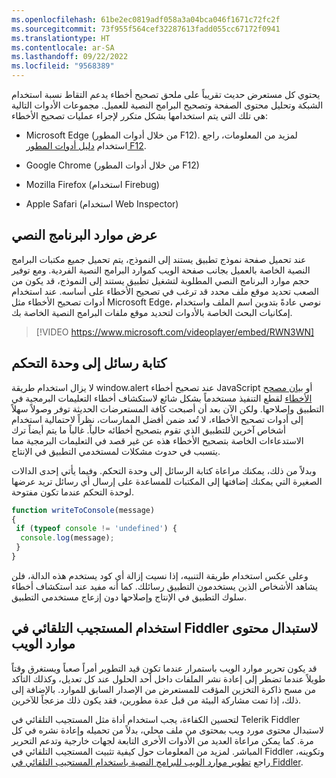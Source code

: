 ```yaml
---
ms.openlocfilehash: 61be2ec0819adf058a3a04bca046f1671c72fc2f
ms.sourcegitcommit: 73f955f564cef32287613fadd055cc67172f0941
ms.translationtype: HT
ms.contentlocale: ar-SA
ms.lasthandoff: 09/22/2022
ms.locfileid: "9568389"
---
```

يحتوي كل مستعرض حديث تقريباً على ملحق تصحيح أخطاء يدعم التقاط نسبة استخدام الشبكة وتحليل محتوى الصفحة وتصحيح البرامج النصية للعميل. مجموعات الأدوات التالية هي تلك التي يتم استخدامها بشكل متكرر لإجراء عمليات تصحيح الأخطاء:

-   Microsoft Edge (من خلال أدوات المطور F12). لمزيد من المعلومات، راجع استخدام [دليل أدوات المطور F12](/microsoft-edge/devtools-guide-chromium/?azure-portal=true).

-   Google Chrome (من خلال أدوات المطور F12)

-   Mozilla Firefox (استخدام Firebug)

-   Apple Safari (استخدام Web Inspector)

## <a name="viewing-script-resources"></a>عرض موارد البرنامج النصي

عند تحميل صفحة نموذج تطبيق يستند إلى النموذج، يتم تحميل جميع مكتبات البرامج النصية الخاصة بالعميل بجانب صفحة الويب كموارد البرامج النصية الفردية. ومع توفير حجم موارد البرنامج النصي المطلوبة لتشغيل تطبيق يستند إلى النموذج، قد يكون من الصعب تحديد موقع ملف محدد قد ترغب في تصحيح الأخطاء على أساسه. عند استخدام أدوات تصحيح الأخطاء مثل Microsoft Edge، نوصي عادةً بتدوين اسم الملف واستخدام إمكانيات البحث الخاصة بالأدوات لتحديد موقع ملفات البرامج النصية الخاصة بك.

> [!VIDEO https://www.microsoft.com/videoplayer/embed/RWN3WN]

## <a name="write-messages-to-the-console"></a>كتابة رسائل إلى وحدة التحكم

لا يزال استخدام طريقة window.alert عند تصحيح أخطاء JavaScript أو [بيان مصحح الأخطاء](https://developer.mozilla.org/docs/Web/JavaScript/Reference/Statements/debugger/?azure-portal=true) لقطع التنفيذ مستخدماً بشكل شائع لاستكشاف أخطاء التعليمات البرمجية في التطبيق وإصلاحها. ولكن الآن بعد أن أصبحت كافة المستعرضات الحديثة توفر وصولاً سهلاً إلى أدوات تصحيح الأخطاء، لا تُعد ضمن أفضل الممارسات، نظراً لاحتمالية استخدام أشخاص آخرين للتطبيق الذي تقوم بتصحيح أخطائه حالياً. غالباً ما يتم أيضاً ترك الاستدعاءات الخاصة بتصحيح الأخطاء هذه عن غير قصد في التعليمات البرمجية مما يتسبب في حدوث مشكلات لمستخدمي التطبيق في الإنتاج.

وبدلاً من ذلك، يمكنك مراعاة كتابة الرسائل إلى وحدة التحكم. وفيما يأتي إحدى الدالات الصغيرة التي يمكنك إضافتها إلى المكتبات للمساعدة على إرسال أي رسائل تريد عرضها لوحدة التحكم عندما تكون مفتوحة.

```javascript
function writeToConsole(message)
{
 if (typeof console != 'undefined') {
  console.log(message);
 }
}
```

وعلى عكس استخدام طريقة التنبيه، إذا نسيت إزالة أي كود يستخدم هذه الدالة، فلن يشاهد الأشخاص الذين يستخدمون التطبيق رسائلك. كما أنه مفيد عند استكشاف أخطاء سلوك التطبيق في الإنتاج وإصلاحها دون إزعاج مستخدمي التطبيق.

## <a name="use-fiddler-auto-responder-to-replace-web-resource-content"></a>استخدام المستجيب التلقائي في Fiddler لاستبدال محتوى موارد الويب

قد يكون تحرير موارد الويب باستمرار عندما تكون قيد التطوير أمراً صعباً ويستغرق وقتاً طويلاً عندما تضطر إلى إعادة نشر الملفات داخل أحد الحلول عند كل تعديل، وكذلك التأكد من مسح ذاكرة التخزين المؤقت للمستعرض من الإصدار السابق للموارد. بالإضافة إلى ذلك، إذا تمت مشاركة البيئة من قبل عدة مطورين، فقد يكون ذلك مزعجاً للآخرين.

لتحسين الكفاءة، يجب استخدام أداة مثل المستجيب التلقائي في Telerik Fiddler لاستبدال محتوى مورد ويب بمحتوى من ملف محلي، بدلاً من تحميله وإعادة نشره في كل مرة. كما يمكن مراعاة العديد من الأدوات الأخرى التابعة لجهات خارجية وتدعم التحرير المباشر. لمزيد من المعلومات حول كيفية تثبيت المستجيب التلقائي في Fiddler وتكوينه، راجع [تطوير موارد الويب للبرامج النصية باستخدام المستجيب التلقائي في Fiddler](/power-apps/developer/model-driven-apps/streamline-javascript-development-fiddler-autoresponder/?azure-portal=true).
